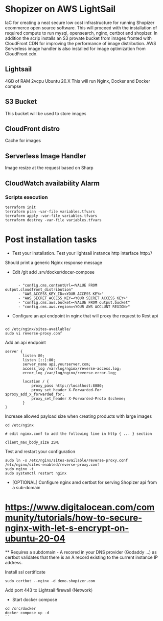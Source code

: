 
# Shopizer on AWS LightSail


IaC for creating a neat secure low cost infrastructure for running Shopizer ecommerce open source software.
This will proceed with the installation of required compute to run mysql, opensearch, nginx, certbot and shopizer.
In addition the scrip installs an S3 provate bucket from images fronted with CloudFront CDN for improving the performance of image distribution.
AWS Serverless image handler is also installed for image optimization from CloudFront cdn.

## Lightsail

4GB of RAM 2vcpu Ubuntu 20.X
This will run Nginx, Docker and Docker compse

## S3 Bucket

This bucket will be used to store images

## CloudFront distro

Cache for images

## Serverless Image Handler

Image resize at the request based on Sharp


## CloudWatch availability Alarm


### Scripts execution

```
terraform init
terraform plan -var-file variables.tfvars
terraform apply -var-file variables.tfvars
terraform destroy -var-file variables.tfvars
```

# Post installation tasks

- Test your installation. Test your lightsail instance http interface http://<ip address>

Should print a generic Nginx response message

- Edit /git add .srv/docker/docer-compose

```

      - "config.cms.contentUrl=<VALUE FROM output.cloudfront_distribution"
      - "AWS_ACCESS_KEY_ID=<YOUR ACCESS KEY>"
      - "AWS_SECRET_ACCESS_KEY=<YOUR SECRET ACCESS_KEY>"
      - "config.cms.aws.bucket=<VALUE FROM output.bucket"
      - "config.cms.aws.region=<YOUR AWS ACCLUNT REGION>"

```

- Configure an api endpoint in nginx that will proxy the request to Rest api

```

cd /etc/nginx/sites-available/
sudo vi reverse-proxy.conf

```

Add an api endpoint

```
server {
        listen 80;
        listen [::]:80;
        server_name api.yourserver.com;
        access_log /var/log/nginx/reverse-access.log;
        error_log /var/log/nginx/reverse-error.log;

        location / {
            proxy_pass http://localhost:8080;
            proxy_set_header X-Forwarded-For $proxy_add_x_forwarded_for;
            proxy_set_header X-Forwarded-Proto $scheme;
        }
}
```

Increase allowed payload size when creating products with large images

```
cd /etc/nginx

# edit nginx.conf to add the following line in http { ... } section

client_max_body_size 25M;
```

Test and restart your configuration

```
sudo ln -s /etc/nginx/sites-available/reverse-proxy.conf /etc/nginx/sites-enabled/reverse-proxy.conf
sudo nginx -t
sudo systemctl restart nginx
```

- [OPTIONAL] Configure nginx amd certbot for serving Shopizer api from a sub-domain

# https://www.digitalocean.com/community/tutorials/how-to-secure-nginx-with-let-s-encrypt-on-ubuntu-20-04

** Requires a subdomain - A recored in your DNS provider (Godaddy ...) as certbot validates that there is an A record existing to the current instance IP address.

Install ssl certificate

```
sudo certbot --nginx -d demo.shopizer.com
```

Add port 443 to Lightsail firewall (Network)

- Start docker compose

```
cd /src/docker
docker compose up -d
``